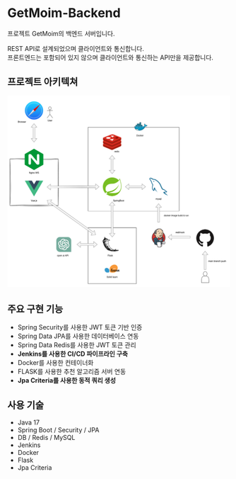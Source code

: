 # GetMoim-Backend
프로젝트 GetMoim의 백엔드 서버입니다.

REST API로 설계되었으며 클라이언트와 통신합니다.<br>
프론트엔드는 포함되어 있지 않으며 클라이언트와 통신하는 API만을 제공합니다.

## 프로젝트 아키텍쳐
![img.png](img.png)

## 주요 구현 기능
- Spring Security를 사용한 JWT 토큰 기반 인증
- Spring Data JPA를 사용한 데이터베이스 연동
- Spring Data Redis를 사용한 JWT 토큰 관리
- **Jenkins를 사용한 CI/CD 파이프라인 구축**
- Docker를 사용한 컨테이너화
- FLASK를 사용한 추천 알고리즘 서버 연동
- **Jpa Criteria를 사용한 동적 쿼리 생성**

## 사용 기술
- Java 17
- Spring Boot / Security / JPA
- DB / Redis / MySQL
- Jenkins
- Docker
- Flask
- Jpa Criteria
